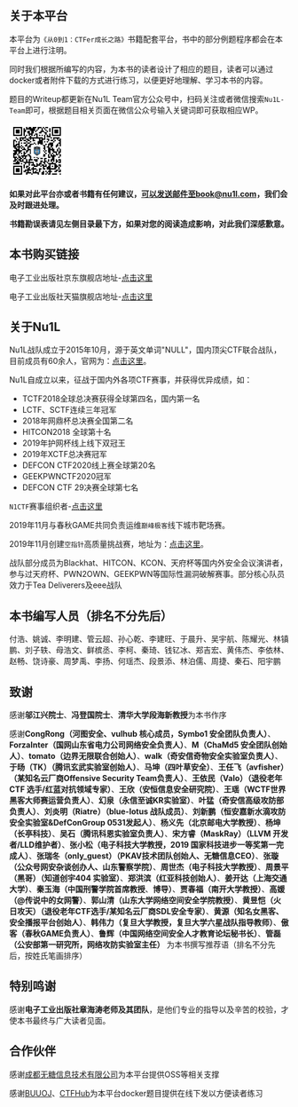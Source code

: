 ## 关于本平台

本平台为`《从0到1：CTFer成长之路》`书籍配套平台，书中的部分例题程序都会在本平台上进行注明。

同时我们根据所编写的内容，为本书的读者设计了相应的题目，读者可以通过docker或者附件下载的方式进行练习，以便更好地理解、学习本书的内容。

题目的Writeup都更新在Nu1L Team官方公众号中，扫码关注或者微信搜索`Nu1L-Team`即可，根据题目相关页面在微信公众号输入关键词即可获取相应WP。

<img src="./qr.jpg" width=100px/>

**如果对此平台亦或者书籍有任何建议，可以发送邮件至book@nu1l.com，我们会及时跟进处理。**

**书籍勘误表请见左侧目录最下方，如果对您的阅读造成影响，对此我们深感歉意。**

## 本书购买链接

电子工业出版社京东旗舰店地址-[点击这里](https://item.jd.com/12988770.html)

电子工业出版社天猫旗舰店地址-[点击这里](https://detail.tmall.com/item.htm?id=625108182109)

## 关于Nu1L

Nu1L战队成立于2015年10月，源于英文单词"NULL"，国内顶尖CTF联合战队，目前成员有60余人，官网为：[点击这里](https://nu1l.com)。

Nu1L自成立以来，征战于国内外各项CTF赛事，并获得优异成绩，如：

- TCTF2018全球总决赛获得全球第四名，国内第一名
- LCTF、SCTF连续三年冠军
- 2018年网鼎杯总决赛全国第二名
- HITCON2018 全球第十名
- 2019年护网杯线上线下双冠王
- 2019年XCTF总决赛冠军
- DEFCON CTF2020线上赛全球第20名
- GEEKPWNCTF2020冠军
- DEFCON CTF 29决赛全球第七名

`N1CTF`赛事组织者-[点击这里](https://ctftime.org/ctf/240)

2019年11月与春秋GAME共同负责运维`巅峰极客`线下城市靶场赛。

2019年11月创建`空指针`高质量挑战赛，地址为：[点击这里](https://www.npointer.cn)。

战队部分成员为Blackhat、HITCON、KCON、天府杯等国内外安全会议演讲者，参与过天府杯、PWN2OWN、GEEKPWN等国际性漏洞破解赛事。部分核心队员效力于Tea Deliverers及eee战队

## 本书编写人员（排名不分先后）

付浩、姚诚、李明建、管云超、孙心乾、李建旺、于晨升、吴宇航、陈耀光、林镇鹏、刘子轶、母浩文、鲜槟丞、李柯、秦琦、钱钇冰、郑吉宏、黄伟杰、李依林、赵畅、饶诗豪、周梦禹、李扬、何瑶杰、段景添、林泊儒、周捷、秦石、阳宇鹏

## 致谢

感谢**邬江兴院士**、**冯登国院士**、**清华大学段海新教授**为本书作序

感谢**CongRong（河图安全、vulhub 核心成员，Symbo1 安全团队负责人）**、**ForzaInter（国网山东省电力公司网络安全负责人）**、**M（ChaMd5 安全团队创始人）**、**tomato（边界无限联合创始人）**、**walk（奇安信奇物安全实验室负责人）**、**于旸（TK）（腾讯玄武实验室创始人）**、**马坤（四叶草安全）**、**王任飞（avfisher）（某知名云厂商Offensive Security Team负责人）**、**王依民（Valo）（退役老年CTF 选手/红蓝对抗领域专家）**、**王欣（安恒信息安全研究院）**、**王瑶（WCTF世界黑客大师赛运营负责人）**、**幻泉（永信至诚KR实验室）**、**叶猛（奇安信高级攻防部负责人）**、**刘炎明（Riatre）（blue-lotus 战队成员）**、**刘新鹏（恒安嘉新水滴攻防安全实验室&DefConGroup 0531发起人）**、**杨义先（北京邮电大学教授）**、**杨坤（长亭科技）**、**吴石（腾讯科恩实验室负责人）**、**宋方睿（MaskRay）（LLVM 开发者/LLD维护者）**、**张小松（电子科技大学教授，2019 国家科技进步一等奖第一完成人）**、**张瑞冬（only_guest）（PKAV技术团队创始人、无糖信息CEO）**、**张璇（公众号网安杂谈创办人、山东警察学院）**、**周世杰（电子科技大学教授）**、**周景平（黑哥）（知道创宇404 实验室）**、**郑洪滨（红亚科技创始人）**、**姜开达（上海交通大学）**、**秦玉海（中国刑警学院首席教授**、**博导）**、**贾春福（南开大学教授）**、**高媛（@传说中的女网警）**、**郭山清（山东大学网络空间安全学院教授）**、**黄昱恺（火日攻天）（退役老年CTF选手/某知名云厂商SDL安全专家）**、**黄源（知名女黑客、安全播报平台创始人）**、**韩伟力（复旦大学教授，复旦大学六星战队指导教师）**、**傲客（春秋GAME负责人）**、**鲁辉（中国网络空间安全人才教育论坛秘书长）**、**管磊（公安部第一研究所，网络攻防实验室主任）** 为本书撰写推荐语（排名不分先后，按姓氏笔画排序）

## 特别鸣谢

感谢**电子工业出版社章海涛老师及其团队**，是他们专业的指导以及辛苦的校验，才使本书最终与广大读者见面。

## 合作伙伴

感谢[成都无糖信息技术有限公司](https://www.nosugartech.com)为本平台提供OSS等相关支撑

感谢[BUUOJ](https://buuoj.cn/)、[CTFHub](https://www.ctfhub.com/)为本平台docker题目提供在线下发以方便读者练习


